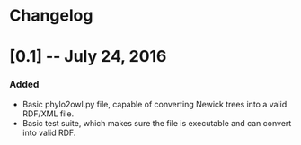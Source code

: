 Changelog
=========

# [0.1] -- July 24, 2016
### Added
- Basic phylo2owl.py file, capable of converting Newick trees into a valid RDF/XML file.
- Basic test suite, which makes sure the file is executable and can convert into valid RDF.
